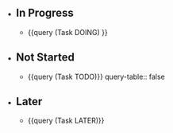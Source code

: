 - ## In Progress
	- {{query (Task DOING) }}
- ## Not Started
	- {{query (Task TODO)}}
	  query-table:: false
- ## Later
	- {{query (Task LATER)}}